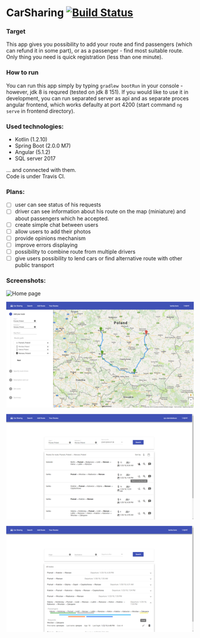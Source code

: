 # CarSharing [![Build Status](https://travis-ci.org/Azbesciak/CarSharing.svg?branch=master)](https://travis-ci.org/Azbesciak/CarSharing)
### Target
This app gives you possibility to add your route and find passengers (which can refund it in some part), or as a passenger - find most suitable route. Only thing you need is quick registration (less than one minute).

### How to run
You can run this app simply by typing `gradlew bootRun` in your console - however, jdk 8 is requred (tested on jdk 8 151).
If you would like to use it in development, you can run separated server as api and as separate proces angular frontend, which works defaulty at port 4200 (start command `ng serve` in frontend directory).

### Used technologies:
 - Kotlin (1.2.10)
 - Spring Boot (2.0.0 M7)
 - Angular (5.1.2)
 - SQL server 2017
 
... and connected with them. <br>
Code is under Travis CI.
 
### Plans:
 - [ ] user can see status of his requests
 - [ ] driver can see information about his route on the map (miniature) and about passengers which he accepted.
 - [ ] create simple chat between users
 - [ ] allow users to add their photos
 - [ ] provide opinions mechanism
 - [ ] improve errors displaying
 - [ ] possibility to combine route from multiple drivers
 - [ ] give users possibility to lend cars or find alternative route with other public transport
 
 ### Screenshots:
 ![Home page][homePage]

 ![Adding route][addRoute]

 ![Searching route][searchRoute]

 ![Routes view][routesView]

[homePage]: https://raw.githubusercontent.com/Azbesciak/CarSharing/master/screenshots/mainPage.png "Home page"
[addRoute]: https://raw.githubusercontent.com/Azbesciak/CarSharing/master/screenshots/addRoute.png "Add route"
[searchRoute]: https://raw.githubusercontent.com/Azbesciak/CarSharing/master/screenshots/searchRoute.png "Search route"
[routesView]: https://raw.githubusercontent.com/Azbesciak/CarSharing/master/screenshots/routesView.png "Routes view"
